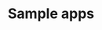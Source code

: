---
title: Sample apps
description: 
template: 
hero:
  tagline: 
  image:
    file: 
  actions:
nav: 4
---